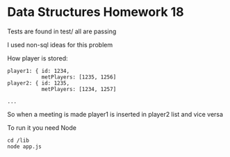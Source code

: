 # Data Structures Homework 18

Tests are found in test/
all are passing

I used non-sql ideas for this problem 

How player is stored:


```
player1: { id: 1234,
           metPlayers: [1235, 1256]
player2: { id: 1235,
           metPlayers: [1234, 1257]
           
...
```

So when a meeting is made player1 is inserted in player2 list and vice versa


To run it you need Node

```
cd /lib
node app.js
```